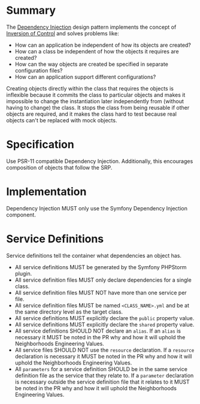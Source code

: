 
# Summary
The [Dependency Injection](https://en.wikipedia.org/wiki/Dependency_injection) design pattern implements the concept of [Inversion of Control](https://en.wikipedia.org/wiki/Inversion_of_control) and solves problems like:
* How can an application be independent of how its objects are created?
* How can a class be independent of how the objects it requires are created?
* How can the way objects are created be specified in separate configuration files?
* How can an application support different configurations?

Creating objects directly within the class that requires the objects is inflexible because it commits the class to particular objects and makes it impossible to change the instantiation later independently from (without having to change) the class. It stops the class from being reusable if other objects are required, and it makes the class hard to test because real objects can't be replaced with mock objects.

# Specification
Use PSR-11 compatible Dependency Injection. Additionally, this encourages composition of objects that follow the SRP.

# Implementation
Dependency Injection MUST only use the Symfony Dependency Injection component. 

# Service Definitions
Service definitions tell the container what dependencies an object has.
* All service definitions MUST be generated by the Symfony PHPStorm plugin.
* All service definition files MUST only declare dependencies for a single class.
* All service definition files MUST NOT have more than one service per file.
* All service definition files MUST be named `<CLASS_NAME>.yml` and be at the same directory level as the target class.
* All service definitions MUST explicitly declare the `public` property value.
* All service definitions MUST explicitly declare the `shared` property value.
* All service definitions SHOULD NOT declare an `alias`. If an `alias` is necessary it MUST be noted in the PR why and how it will uphold the Neighborhoods Engineering Values.
* All service files SHOULD NOT use the `resource` declaration. If a `resource` declaration is necessary it MUST be noted in the PR why and how it will uphold the Neighborhoods Engineering Values.
* All `parameters` for a service definition SHOULD be in the same service definition file as the service that they relate to. If a `parameter` declaration is necessary outside the service definition file that it relates to it MUST be noted in the PR why and how it will uphold the Neighborhoods Engineering Values.
